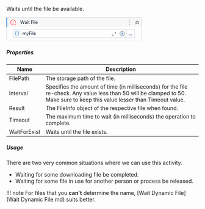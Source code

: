 Waits until the file be available.

![](../img/activities/WaitFile.png)

##### Properties

|Name        |Description                                                                                                                                                                |
|------------|---------------------------------------------------------------------------------------------------------------------------------------------------------------------------|
|FilePath    |The storage path of the file.                                                                                                                                              |
|Interval    |Specifies the amount of time (in milliseconds) for the file re-check. Any value less than 50 will be clamped to 50. Make sure to keep this value lesser than Timeout value.|
|Result      |The FileInfo object of the respective file when found.                                                                                                                     |
|Timeout     |The maximum time to wait (in milliseconds) the operation to complete.                                                                                                      |
|WaitForExist|Waits until the file exists.                                                                                                                                               |


##### Usage

There are two very common situations where we can use this activity.

- Waiting for some downloading file be completed.
- Waiting for some file in use for another person or process be released.

!!! note
    For files that you **can't** determine the name, [Wait Dynamic File](Wait Dynamic File.md) suits better.

